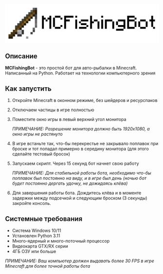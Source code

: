 <p align="center">
  <picture>
    <source media="(prefers-color-scheme: dark)" srcset="./banner/light.png">
    <img src="./banner/dark.png">
  </picture>
</p>

## Описание
**MCFishingBot** - это простой бот для авто-рыбалки в Minecraft. Написанный на Python. Работает на технологии компьютерного зрения

## Как запустить
1) Откройте Minecraft в оконном режиме, без шейдеров и ресурспаков
2) Отключаем частицы в игре полностью
3) Поместите окно игры в левый верхний угол монитора


   _ПРИМЕЧАНИЕ: Разрешение монитора должно быть 1920x1080, а окно игры не растянуто_

4) В игре встаньте так, что-бы перекрестье не закрывало поплавок при броске и тот попадал примерно в
   середину монитора (для этого сделайте тестовый бросок)
5) Запускаем скрипт. Через 15 секунд бот начнет свою работу


   _ПРИМЕЧАНИЕ: Для стабильной работы бота, необходимо что-бы поплавок был постоянно на виду, и в игре был день
   (ночью бот будет постоянно дергать удочку, не дожидаясь клёва)_
6) Для завершения работы бота. Дождитесь клёва и в моменте задержки между подсечкой и следующим броском (3 секунды) закройте консоль.



## Cистемные требования
- Система Windows 10/11
- Установлен Python 3.11
- Много-ядерный и много-поточный процессор
- Видеокарта GTX/RX серии
- 4ГБ ОЗУ или больше

_ПРИМЕЧАНИЕ: Ваш компьютер должен выдавать более 30 FPS в игре Minecraft для более точной работы бота_

